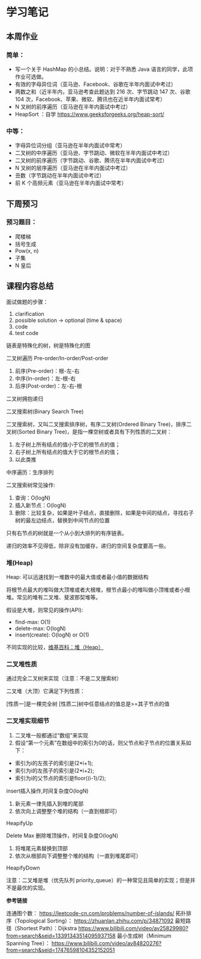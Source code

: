 # 学习笔记

## 本周作业

### 简单：

- 写一个关于 HashMap 的小总结。说明：对于不熟悉 Java 语言的同学，此项作业可选做。
- 有效的字母异位词（亚马逊、Facebook、谷歌在半年内面试中考过）
- 两数之和（近半年内，亚马逊考查此题达到 216 次、字节跳动 147 次、谷歌 104 次，Facebook、苹果、微软、腾讯也在近半年内面试常考）
- N 叉树的前序遍历（亚马逊在半年内面试中考过）
- HeapSort ：自学 https://www.geeksforgeeks.org/heap-sort/

### 中等：

- 字母异位词分组（亚马逊在半年内面试中常考）
- 二叉树的中序遍历（亚马逊、字节跳动、微软在半年内面试中考过）
- 二叉树的前序遍历（字节跳动、谷歌、腾讯在半年内面试中考过）
- N 叉树的层序遍历（亚马逊在半年内面试中考过）
- 丑数（字节跳动在半年内面试中考过）
- 前 K 个高频元素（亚马逊在半年内面试中常考）

## 下周预习

### 预习题目：

- 爬楼梯
- 括号生成
- Pow(x, n)
- 子集
- N 皇后

## 课程内容总结

面试做题的步骤：

1. clarification
2. possible solution -> optional (time & space)
3. code
4. test code

链表是特殊化的树，树是特殊化的图

二叉树遍历 Pre-order/In-order/Post-order

1. 前序(Pre-order)：根-左-右
2. 中序(In-order)：左-根-右
3. 后序(Post-order)：左-右-根

二叉树拥抱递归

二叉搜索树(Binary Search Tree)

二叉搜索树，又叫二叉搜索排序树，有序二叉树(Ordered Binary Tree)，排序二叉树(Sorted Binary Tree)，是指一棵空树或者具有下列性质的二叉树：

1. 左子树上所有结点的值小于它的根节点的值；
2. 右子树上所有结点的值大于它的根节点的值；
3. 以此类推

中序遍历：生序排列

二叉搜索树常见操作:

1. 查询：O(logN)
2. 插入新节点：O(logN)
3. 删除：比较复杂，如果是叶子结点，直接删除，如果是中间的结点，寻找右子树的最左边结点，替换到中间节点的位置

只有右节点的树就是一个从小到大排列的有序链表。

递归的效率不见得低，除非没有加缓存，递归的空间复杂度要高一些。

### 堆(Heap)

Heap: 可以迅速找到一堆数中的最大值或者最小值的数据结构

将根节点最大的堆叫做大顶堆或者大根堆，根节点最小的堆叫做小顶堆或者小根堆。常见的堆有二叉堆、斐波那契堆等。

假设是大堆，则常见的操作(API):

- find-max: O(1)
- delete-max: O(logN)
- insert(create): O(logN) or O(1)

不同实现的比较，[维基百科：堆（Heap）](https://en.wikipedia.org/wiki/Heap_(data_structure))

### 二叉堆性质

通过完全二叉树来实现（注意：不是二叉搜索树）

二叉堆（大顶）它满足下列性质：

[性质一]是一棵完全树
[性质二]树中任意结点的值总是>=其子节点的值

### 二叉堆实现细节

1. 二叉堆一般都通过“数组”来实现
2. 假设“第一个元素”在数组中的索引为0的话，则父节点和子节点的位置关系如下：

- 索引为i的左孩子的索引是(2*i+1);
- 索引为i的左孩子的索引是(2*i+2);
- 索引为i的父节点的索引是floor((i-1)/2);

insert插入操作,时间复杂度O(logN)

1. 新元素一律先插入到堆的尾部
2. 依次向上调整整个堆的结构（一直到根即可）

HeapifyUp

Delete Max 删除堆顶操作，时间复杂度O(logN)

1. 将堆尾元素替换到顶部
2. 依次从根部向下调整整个堆的结构（一直到堆尾即可）

HeapifyDown

注意：二叉堆是堆（优先队列 priority_queue）的一种常见且简单的实现；但是并不是最优的实现。

**参考链接**

连通图个数： https://leetcode-cn.com/problems/number-of-islands/
拓扑排序（Topological Sorting）： https://zhuanlan.zhihu.com/p/34871092
最短路径（Shortest Path）：Dijkstra https://www.bilibili.com/video/av25829980?from=search&seid=13391343514095937158
最小生成树（Minimum Spanning Tree）： https://www.bilibili.com/video/av84820276?from=search&seid=17476598104352152051